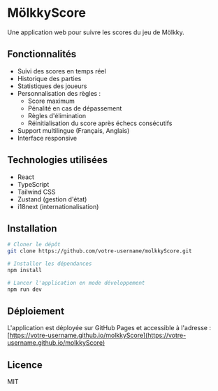 # MölkkyScore

Une application web pour suivre les scores du jeu de Mölkky.

## Fonctionnalités

- Suivi des scores en temps réel
- Historique des parties
- Statistiques des joueurs
- Personnalisation des règles :
  - Score maximum
  - Pénalité en cas de dépassement
  - Règles d'élimination
  - Réinitialisation du score après échecs consécutifs
- Support multilingue (Français, Anglais)
- Interface responsive

## Technologies utilisées

- React
- TypeScript
- Tailwind CSS
- Zustand (gestion d'état)
- i18next (internationalisation)

## Installation

```bash
# Cloner le dépôt
git clone https://github.com/votre-username/molkkyScore.git

# Installer les dépendances
npm install

# Lancer l'application en mode développement
npm run dev
```

## Déploiement

L'application est déployée sur GitHub Pages et accessible à l'adresse : [https://votre-username.github.io/molkkyScore](https://votre-username.github.io/molkkyScore)

## Licence

MIT
